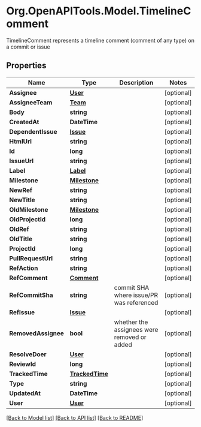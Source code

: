 # Org.OpenAPITools.Model.TimelineComment
TimelineComment represents a timeline comment (comment of any type) on a commit or issue

## Properties

Name | Type | Description | Notes
------------ | ------------- | ------------- | -------------
**Assignee** | [**User**](User.md) |  | [optional] 
**AssigneeTeam** | [**Team**](Team.md) |  | [optional] 
**Body** | **string** |  | [optional] 
**CreatedAt** | **DateTime** |  | [optional] 
**DependentIssue** | [**Issue**](Issue.md) |  | [optional] 
**HtmlUrl** | **string** |  | [optional] 
**Id** | **long** |  | [optional] 
**IssueUrl** | **string** |  | [optional] 
**Label** | [**Label**](Label.md) |  | [optional] 
**Milestone** | [**Milestone**](Milestone.md) |  | [optional] 
**NewRef** | **string** |  | [optional] 
**NewTitle** | **string** |  | [optional] 
**OldMilestone** | [**Milestone**](Milestone.md) |  | [optional] 
**OldProjectId** | **long** |  | [optional] 
**OldRef** | **string** |  | [optional] 
**OldTitle** | **string** |  | [optional] 
**ProjectId** | **long** |  | [optional] 
**PullRequestUrl** | **string** |  | [optional] 
**RefAction** | **string** |  | [optional] 
**RefComment** | [**Comment**](Comment.md) |  | [optional] 
**RefCommitSha** | **string** | commit SHA where issue/PR was referenced | [optional] 
**RefIssue** | [**Issue**](Issue.md) |  | [optional] 
**RemovedAssignee** | **bool** | whether the assignees were removed or added | [optional] 
**ResolveDoer** | [**User**](User.md) |  | [optional] 
**ReviewId** | **long** |  | [optional] 
**TrackedTime** | [**TrackedTime**](TrackedTime.md) |  | [optional] 
**Type** | **string** |  | [optional] 
**UpdatedAt** | **DateTime** |  | [optional] 
**User** | [**User**](User.md) |  | [optional] 

[[Back to Model list]](../README.md#documentation-for-models) [[Back to API list]](../README.md#documentation-for-api-endpoints) [[Back to README]](../README.md)

